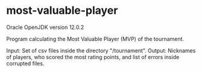 # most-valuable-player
Oracle OpenJDK version 12.0.2

Program calculating the Most Valuable Player (MVP) of the tournament.

Input: Set of csv files inside the directory "/tournament".
Output: Nicknames of players, who scored the most rating points, and list of errors inside corrupted files.
